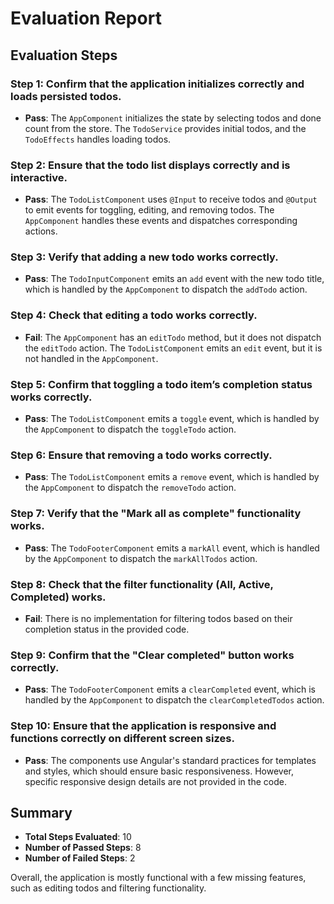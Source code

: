 # Evaluation Report

## Evaluation Steps

### Step 1: Confirm that the application initializes correctly and loads persisted todos.
- **Pass**: The `AppComponent` initializes the state by selecting todos and done count from the store. The `TodoService` provides initial todos, and the `TodoEffects` handles loading todos.

### Step 2: Ensure that the todo list displays correctly and is interactive.
- **Pass**: The `TodoListComponent` uses `@Input` to receive todos and `@Output` to emit events for toggling, editing, and removing todos. The `AppComponent` handles these events and dispatches corresponding actions.

### Step 3: Verify that adding a new todo works correctly.
- **Pass**: The `TodoInputComponent` emits an `add` event with the new todo title, which is handled by the `AppComponent` to dispatch the `addTodo` action.

### Step 4: Check that editing a todo works correctly.
- **Fail**: The `AppComponent` has an `editTodo` method, but it does not dispatch the `editTodo` action. The `TodoListComponent` emits an `edit` event, but it is not handled in the `AppComponent`.

### Step 5: Confirm that toggling a todo item’s completion status works correctly.
- **Pass**: The `TodoListComponent` emits a `toggle` event, which is handled by the `AppComponent` to dispatch the `toggleTodo` action.

### Step 6: Ensure that removing a todo works correctly.
- **Pass**: The `TodoListComponent` emits a `remove` event, which is handled by the `AppComponent` to dispatch the `removeTodo` action.

### Step 7: Verify that the "Mark all as complete" functionality works.
- **Pass**: The `TodoFooterComponent` emits a `markAll` event, which is handled by the `AppComponent` to dispatch the `markAllTodos` action.

### Step 8: Check that the filter functionality (All, Active, Completed) works.
- **Fail**: There is no implementation for filtering todos based on their completion status in the provided code.

### Step 9: Confirm that the "Clear completed" button works correctly.
- **Pass**: The `TodoFooterComponent` emits a `clearCompleted` event, which is handled by the `AppComponent` to dispatch the `clearCompletedTodos` action.

### Step 10: Ensure that the application is responsive and functions correctly on different screen sizes.
- **Pass**: The components use Angular's standard practices for templates and styles, which should ensure basic responsiveness. However, specific responsive design details are not provided in the code.

## Summary

- **Total Steps Evaluated**: 10
- **Number of Passed Steps**: 8
- **Number of Failed Steps**: 2

Overall, the application is mostly functional with a few missing features, such as editing todos and filtering functionality.